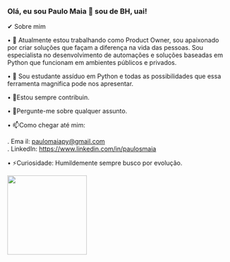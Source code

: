 ### Olá, eu sou Paulo Maia 👋 sou de BH, uai!

✔ Sobre mim

•	🔭 Atualmente estou trabalhando como Product Owner, sou apaixonado por criar soluções que façam a diferença na vida das pessoas. Sou especialista no desenvolvimento de automações e soluções baseadas em Python que funcionam em ambientes públicos e privados.

•	🌱 Sou estudante assíduo em Python e todas as possibilidades que essa ferramenta magnifica pode nos apresentar.

•	🤔Estou sempre contribuin.

•	💬Pergunte-me sobre qualquer assunto.

•	📫Como chegar até mim:

  . Ema il: paulomaiapy@gmail.com     
  . LinkedIn: https://www.linkedin.com/in/paulosmaia

•	⚡Curiosidade: Humildemente sempre busco por evolução.

  <div>
  <a href="https://github.com/pmaia77">
  <img height="180em" src="https://github-readme-stats-eight-theta.vercel.app/api?username=pmaia77&show_icons=true&theme=dark&include_all_commits=true&count_private=true"/>
